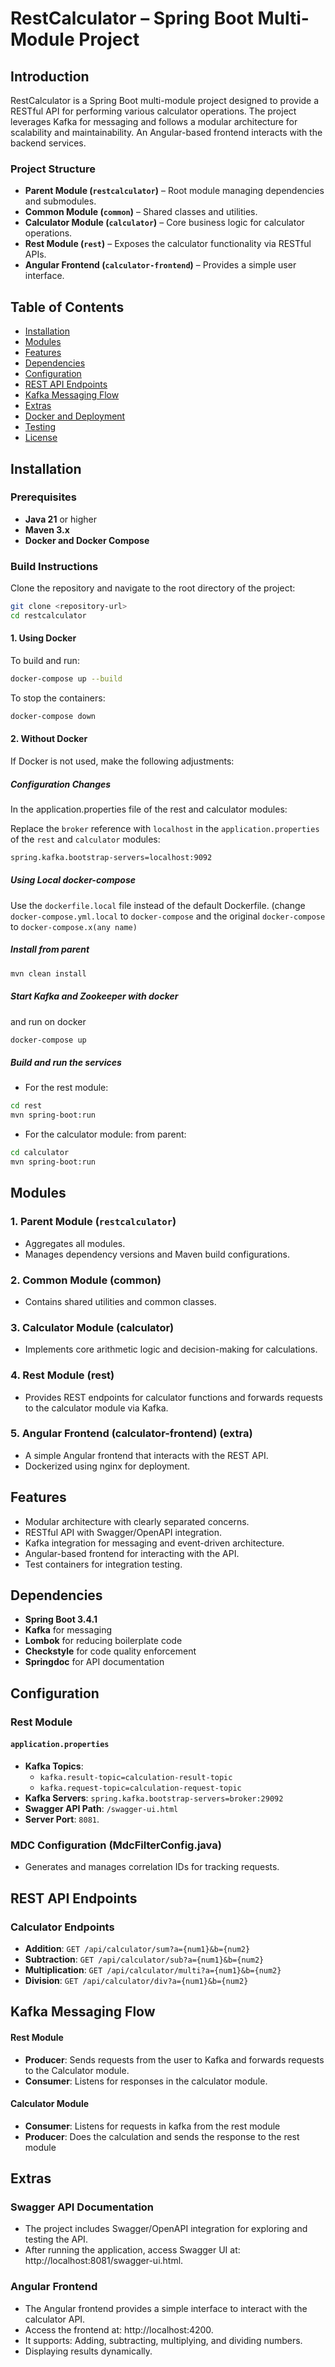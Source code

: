 # RestCalculator – Spring Boot Multi-Module Project

## Introduction
RestCalculator is a Spring Boot multi-module project designed to provide a RESTful API for performing various calculator operations. The project leverages Kafka for messaging and follows a modular architecture for scalability and maintainability. An Angular-based frontend interacts with the backend services.

### Project Structure
- **Parent Module (`restcalculator`)** – Root module managing dependencies and submodules.
- **Common Module (`common`)** – Shared classes and utilities.
- **Calculator Module (`calculator`)** – Core business logic for calculator operations.
- **Rest Module (`rest`)** – Exposes the calculator functionality via RESTful APIs.
- **Angular Frontend (`calculator-frontend`)** – Provides a simple user interface.

## Table of Contents
- [Installation](#installation)
- [Modules](#modules)
- [Features](#features)
- [Dependencies](#dependencies)
- [Configuration](#configuration)
- [REST API Endpoints](#rest-api-endpoints)
- [Kafka Messaging Flow](#kafka-messaging-flow)
- [Extras](#extras)
- [Docker and Deployment](#docker-and-deployment)
- [Testing](#testing)
- [License](#license)

## Installation
### Prerequisites
- **Java 21** or higher
- **Maven 3.x**
- **Docker and Docker Compose**

### Build Instructions
Clone the repository and navigate to the root directory of the project:
```bash
git clone <repository-url>
cd restcalculator
```

#### 1. Using Docker
To build and run:
```bash
docker-compose up --build
```

To stop the containers:
```bash
docker-compose down
```

#### 2. Without Docker
If Docker is not used, make the following adjustments:

##### Configuration Changes
In the application.properties file of the rest and calculator modules:

Replace the ```broker``` reference with ```localhost``` in the ```application.properties``` of the ```rest``` and ```calculator``` modules:
```bash
spring.kafka.bootstrap-servers=localhost:9092
```
##### Using Local docker-compose

Use the ```dockerfile.local``` file instead of the default Dockerfile. (change ```docker-compose.yml.local``` to ```docker-compose``` and the original
```docker-compose``` to ```docker-compose.x(any name)```

##### Install from parent
```bash
mvn clean install
```

##### Start Kafka and Zookeeper with docker
and run on docker
```bash
docker-compose up 
```

##### Build and run the services

* For the rest module:

```bash
cd rest
mvn spring-boot:run

```


* For the calculator module:
from parent:
```bash
cd calculator
mvn spring-boot:run
```

## Modules
### 1. Parent Module (```restcalculator```)
* Aggregates all modules.
* Manages dependency versions and Maven build configurations.

### 2. Common Module (common)
* Contains shared utilities and common classes.

### 3. Calculator Module (calculator)
* Implements core arithmetic logic and decision-making for calculations.

### 4. Rest Module (rest)
* Provides REST endpoints for calculator functions and forwards requests to the calculator module via Kafka.

### 5. Angular Frontend (calculator-frontend) (extra)
* A simple Angular frontend that interacts with the REST API.
* Dockerized using nginx for deployment.

## Features
* Modular architecture with clearly separated concerns.
* RESTful API with Swagger/OpenAPI integration.
* Kafka integration for messaging and event-driven architecture.
* Angular-based frontend for interacting with the API.
* Test containers for integration testing.

## Dependencies
* **Spring Boot 3.4.1**
* **Kafka** for messaging
* **Lombok** for reducing boilerplate code
* **Checkstyle** for code quality enforcement
* **Springdoc** for API documentation

## Configuration
###  Rest Module
#### `application.properties`
* **Kafka Topics**:
	* ```kafka.result-topic=calculation-result-topic```
	* ```kafka.request-topic=calculation-request-topic```
* **Kafka Servers**: ```spring.kafka.bootstrap-servers=broker:29092```
* **Swagger API Path**: ```/swagger-ui.html```
* **Server Port**: ```8081```.
### MDC Configuration (MdcFilterConfig.java)
* Generates and manages correlation IDs for tracking requests.

## REST API Endpoints

### Calculator Endpoints

* **Addition**:
`GET /api/calculator/sum?a={num1}&b={num2}`
* **Subtraction**:
`GET /api/calculator/sub?a={num1}&b={num2}`
* **Multiplication**:
`GET /api/calculator/multi?a={num1}&b={num2}`
* **Division**:
`GET /api/calculator/div?a={num1}&b={num2}`

## Kafka Messaging Flow

#### Rest Module
* **Producer**: Sends requests from the user to Kafka and forwards requests to the Calculator module.
* **Consumer**: Listens for responses in the calculator module.

#### Calculator Module
* **Consumer**: Listens for requests in kafka from the rest module
* **Producer**: Does the calculation and sends the response to the rest module

## Extras
### Swagger API Documentation
* The project includes Swagger/OpenAPI integration for exploring and testing the API.
* After running the application, access Swagger UI at: http://localhost:8081/swagger-ui.html.

### Angular Frontend
* The Angular frontend provides a simple interface to interact with the calculator API.
* Access the frontend at:
http://localhost:4200.
* It supports:
Adding, subtracting, multiplying, and dividing numbers.
* Displaying results dynamically.
